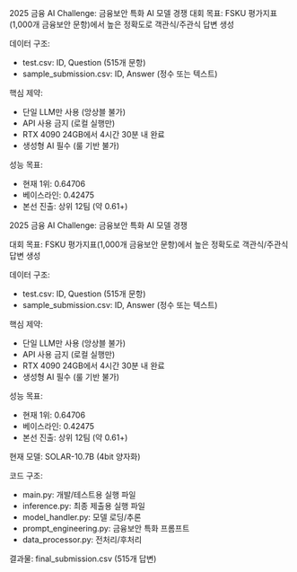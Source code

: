 2025 금융 AI Challenge: 금융보안 특화 AI 모델 경쟁
대회 목표: FSKU 평가지표(1,000개 금융보안 문항)에서 높은 정확도로 객관식/주관식 답변 생성

데이터 구조:
- test.csv: ID, Question (515개 문항)
- sample_submission.csv: ID, Answer (정수 또는 텍스트)

핵심 제약:
- 단일 LLM만 사용 (앙상블 불가)
- API 사용 금지 (로컬 실행만)
- RTX 4090 24GB에서 4시간 30분 내 완료
- 생성형 AI 필수 (룰 기반 불가)

성능 목표:
- 현재 1위: 0.64706
- 베이스라인: 0.42475  
- 본선 진출: 상위 12팀 (약 0.61+)

2025 금융 AI Challenge: 금융보안 특화 AI 모델 경쟁

대회 목표: FSKU 평가지표(1,000개 금융보안 문항)에서 높은 정확도로 객관식/주관식 답변 생성

데이터 구조:
- test.csv: ID, Question (515개 문항)
- sample_submission.csv: ID, Answer (정수 또는 텍스트)

핵심 제약:
- 단일 LLM만 사용 (앙상블 불가)
- API 사용 금지 (로컬 실행만)
- RTX 4090 24GB에서 4시간 30분 내 완료
- 생성형 AI 필수 (룰 기반 불가)

성능 목표:
- 현재 1위: 0.64706
- 베이스라인: 0.42475  
- 본선 진출: 상위 12팀 (약 0.61+)

현재 모델: SOLAR-10.7B (4bit 양자화)

코드 구조:
- main.py: 개발/테스트용 실행 파일
- inference.py: 최종 제출용 실행 파일  
- model_handler.py: 모델 로딩/추론
- prompt_engineering.py: 금융보안 특화 프롬프트
- data_processor.py: 전처리/후처리

결과물: final_submission.csv (515개 답변)